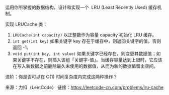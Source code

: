 运用你所掌握的数据结构，设计和实现一个  LRU (Least Recently Used) 缓存机制。

实现 LRUCache 类：

1. `LRUCache(int capacity)` 以正整数作为容量 capacity 初始化 LRU 缓存。
2. `int get(int key)` 如果关键字 key 存在于缓存中，则返回关键字的值，否则返回 -1。
3. `void put(int key, int value)` 如果关键字已经存在，则变更其数据值；如果关键字不存在，则插入该组「关键字-值」。当缓存容量达到上限时，它应该在写入新数据之前删除最久未使用的数据值，从而为新的数据值留出空间。
 

进阶：你是否可以在 O(1) 时间复杂度内完成这两种操作？

来源：力扣（LeetCode）
链接：https://leetcode-cn.com/problems/lru-cache


